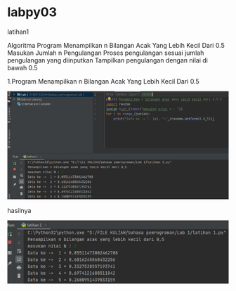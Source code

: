# labpy03

latihan1

Algoritma Program Menampilkan n Bilangan Acak Yang Lebih Kecil Dari 0.5 
Masukan Jumlah n Pengulangan Proses pengulangan sesuai jumlah pengulangan yang diinputkan
Tampilkan pengulangan dengan nilai di bawah 0.5 

1.Program Menampilkan n Bilangan Acak Yang Lebih Kecil Dari 0.5

![screen 1](/gambar/screen1.png)

hasilnya

![screen 2](/gambar/screen2.png)


